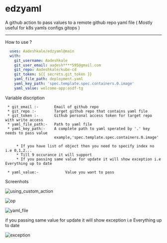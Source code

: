 # edzyaml
A github action to pass values to a remote github repo yaml file ( Mostly useful for k8s yamls configs gitops )


----
How to use ?

```yaml
  uses: Aadeshkale/edzyaml@main
  with:
    git_username: Aadeshkale
    git_user_email: aadesh****595@gmail.com
    git_repo: Aadeshkale/kube-cd
    git_token: ${{ secrets.git_token }}
    yaml_file_path: deployment.yaml
    yaml_key_path: 'spec.template.spec.containers.0.image'    
    yaml_value: welcome-app:asdf-tg
```

Variable discription

 ``` * git_username :-    Username of github repo
  * git_email :-       Email of github repo
  * git_repo :-        Target github repo that contains yaml file
  * git_token :-       Github personal access token for target repo with write access
  * yaml_file_path:-   Path to yaml file 
  * yaml_key_path:-    A complete path to yaml sperated by '.' key needs to pass value
                       example,'spec.template.spec.containers.0.image'    
      
      * If you have list of object then you need to specify index no i.e 0,1,2...
      * Till 9 occurance it will support
      * If you passing same value for update it will show exception i.e Everything up to date

  * yaml_value:-            Value you want to pass  
 ```
Screenhots

![using_custom_action](https://github.com/Aadeshkale/edzyaml/assets/40000735/8e1f82ed-4aad-4956-b4b0-a16592789548)


![op](https://github.com/Aadeshkale/edzyaml/assets/40000735/47b705b1-15de-48d5-8bd5-a497d068f810)


![yaml_file](https://github.com/Aadeshkale/edzyaml/assets/40000735/591ed9b2-2939-493c-a145-8b1094f147be)



if you passing same value for update it will show exception i.e Everything up to date


![exception](https://github.com/Aadeshkale/edzyaml/assets/40000735/92cf2da3-08ca-46a5-b910-0c0aba9b5f3e)
